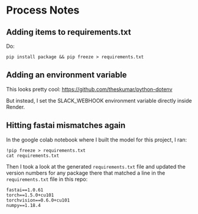 # Process Notes

## Adding items to requirements.txt

Do:

`pip install package && pip freeze > requirements.txt`

## Adding an environment variable

This looks pretty cool: https://github.com/theskumar/python-dotenv

But instead, I set the SLACK_WEBHOOK environment variable directly inside Render.

## Hitting fastai mismatches again

In the google colab notebook where I built the model for this project, I ran:

```
!pip freeze > requirements.txt
cat requirements.txt
```

Then I took a look at the generated `requirements.txt` file and updated the version numbers for any package there that matched a line in the `requirements.txt` file in this repo:

```
fastai==1.0.61
torch==1.5.0+cu101
torchvision==0.6.0+cu101
numpy==1.18.4
```


